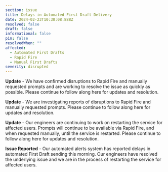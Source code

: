 ```yaml
---
section: issue
title: Delays in Automated First Draft Delivery
date: 2024-02-23T10:30:08.888Z
resolved: false
draft: false
informational: false
pin: false
resolvedWhen: ""
affected:
  - Automated First Drafts
  - Rapid Fire
  - Manual First Drafts
severity: disrupted
---
```

**U﻿pdate** - We have confirmed disruptions to Rapid Fire and manually requested prompts and are working to resolve the issue as quickly as possible. Please continue to follow along here for updates and resolution.

**U﻿pdate** - We are investigating reports of disruptions to Rapid Fire and manually requested prompts. Please continue to follow along here for updates and resolution.

**U﻿pdate** - Our engineers are continuing to work on restarting the service for affected users. Prompts will continue to be available via Rapid Fire, and when requested manually, until the service is restarted. Please continue to follow along here for updates and resolution.

**I﻿ssue Reported** *\-* Our automated alerts system has reported delays in automated First Draft sending this morning. Our engineers have resolved the underlying issue and we are in the process of restarting the service for affected users.